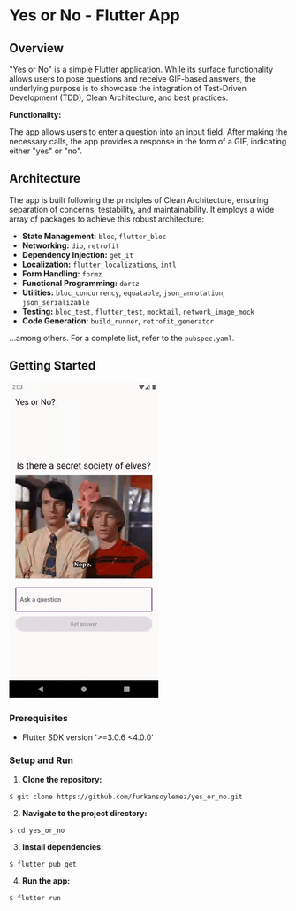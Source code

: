 # Yes or No - Flutter App

## Overview

"Yes or No" is a simple Flutter application. While its surface functionality allows users to pose questions and receive GIF-based answers, the underlying purpose is to showcase the integration of Test-Driven Development (TDD), Clean Architecture, and best practices.

**Functionality:**

The app allows users to enter a question into an input field. After making the necessary calls, the app provides a response in the form of a GIF, indicating either "yes" or "no".


## Architecture

The app is built following the principles of Clean Architecture, ensuring separation of concerns, testability, and maintainability. It employs a wide array of packages to achieve this robust architecture:

- **State Management:** `bloc`, `flutter_bloc`
- **Networking:** `dio`, `retrofit`
- **Dependency Injection:** `get_it`
- **Localization:** `flutter_localizations`, `intl`
- **Form Handling:** `formz`
- **Functional Programming:** `dartz`
- **Utilities:** `bloc_concurrency`, `equatable`, `json_annotation`, `json_serializable`
- **Testing:** `bloc_test`, `flutter_test`, `mocktail`, `network_image_mock`
- **Code Generation:** `build_runner`, `retrofit_generator`

...among others. For a complete list, refer to the `pubspec.yaml`.

## Getting Started

![App Screenshot](screenshot.gif)

### Prerequisites
- Flutter SDK version '>=3.0.6 <4.0.0'
  
### Setup and Run

1. **Clone the repository:**

```
$ git clone https://github.com/furkansoylemez/yes_or_no.git
```

2. **Navigate to the project directory:**

```
$ cd yes_or_no
```

3. **Install dependencies:**

```
$ flutter pub get
```

4. **Run the app:**

```
$ flutter run
```
